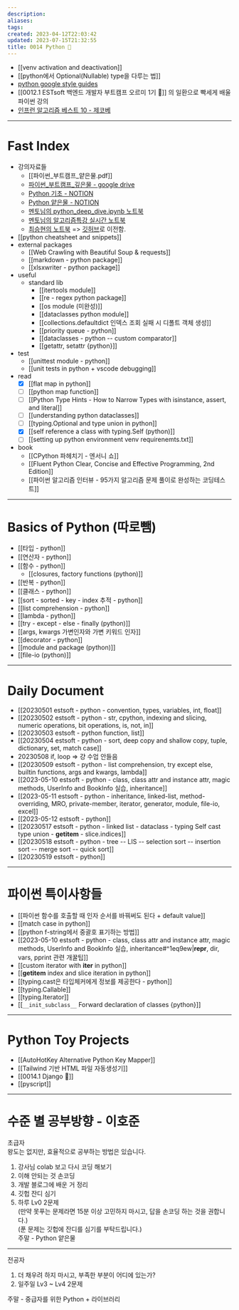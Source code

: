 ```yaml
---
description:
aliases: 
tags: 
created: 2023-04-12T22:03:42
updated: 2023-07-15T21:32:55
title: 0014 Python 🐍
---
```

- [[venv activation and deactivation]]
- [[python에서 Optional(Nullable) type을 다루는 법]]
- [python google style guides](https://google.github.io/styleguide/pyguide.html)
- [[0012.1 ESTsoft 백엔드 개발자 부트캠프 오르미 1기 🙊]] 의 일환으로 빡세게 배울 파이썬 강의
- [인프런 알고리즘 베스트 10 - 제코베](https://inf.run/qBQP)

---

# Fast Index

- 강의자료들
	- [[파이썬_부트캠프_얕은물.pdf]]
	- [파이썬_부트캠프_깊은물 - google drive](https://drive.google.com/drive/folders/1HdUC_HOL_evEy1ozrOd2OGcSnozYggSJ?usp=share_link)
	- [Python 기초 - NOTION](https://paullabworkspace.notion.site/Python-c20c452099dc46f4895019df86cb317b)
	- [Python 얕은물 - NOTION](https://shallowpython.notion.site/shallowpython/6e5d012e159d4e3fa3fe6ca8566d9e22?v=b73c91efc98c46e49158156a5927a4fd)
	- [멘토님의 python_deep_dive.ipynb 노트북](https://colab.research.google.com/drive/1IRa8nYwM2HtkzlNJGBlavWK96kffytm_?usp=sharing#scrollTo=E1nDm4EOyOxg)
	- [멘토님의 알고리즘특강 실시간 노트북](https://colab.research.google.com/drive/18ezSWxVCOIRw-AB84gVsap-Zi22oQpkR?usp=sharing)
	- [최승현의 노트북](https://colab.research.google.com/drive/1gxoD01mjta80MkTOlrei1BHSUI0_k9-R?usp=sharing) => [깃허브](https://github.com/ChoiWheatley/ormi-master)로 이전함. 
- [[python cheatsheet and snippets]]
- external packages
	- [[Web Crawling with Beautiful Soup & requests]]
	- [[markdown - python package]]
	- [[xlsxwriter - python package]]
- useful
	- standard lib
		- [[itertools module]]
		- [[re - regex python package]]
		- [[os module (미완성)]]
		- [[dataclasses python module]]
		- [[collections.defaultdict   인덱스 조회 실패 시 디폴트 객체 생성]] 
		- [[priority queue - python]]
		- [[dataclasses - python -- custom comparator]]
		- [[getattr, setattr {python}]]
- test
	- [[unittest module - python]]
	- [[unit tests in python + vscode debugging]]
- read
	- [x] [[flat map in python]]
	- [ ] [[python map function]]
	- [ ] [[Python Type Hints - How to Narrow Types with isinstance, assert, and literal]]
	- [ ] [[understanding python dataclasses]]
	- [ ]  [[typing.Optional and type union in python]]
	- [x] [[self reference a class with typing.Self (python)]]
	- [ ] [[setting up python environment venv requirenemts.txt]]
 - book
	- [[CPython 파헤치기 - 엔서니 쇼]]
	- [[Fluent Python Clear, Concise and Effective Programming, 2nd Edition]]
	- [[파이썬 알고리즘 인터뷰 - 95가지 알고리즘 문제 풀이로 완성하는 코딩테스트]]

---

# Basics of Python (따로뺌)

- [[타입 - python]]
- [[연산자 - python]]
- [[함수 - python]]
	- [[closures, factory functions (python)]]
- [[반복 - python]]
- [[클래스 - python]]
- [[sort - sorted - key - index 추적 - python]]
- [[list comprehension - python]]
- [[lambda - python]]
- [[try - except - else - finally (python)]]
- [[args, kwargs 가변인자와 가변 키워드 인자]]
- [[decorator - python]]
- [[module and package (python)]]
- [[file-io (python)]]

---

# Daily Document

- [[20230501 estsoft - python - convention, types, variables, int, float]]
- [[20230502 estsoft - python - str,  cpython, indexing and slicing, numeric operations, bit operations, is, not, in]]
- [[20230503 estsoft - python function, list]]
- [[20230504 estsoft - python - sort, deep copy and shallow copy, tuple, dictionary, set, match case]]
- 20230508 if, loop => 걍 수업 안들음
- [[20230509 estsoft - python - list comprehension, try except else, builtin functions, args and kwargs, lambda]]
- [[2023-05-10 estsoft - python - class, class attr and instance attr, magic methods, UserInfo and BookInfo 실습, inheritance]]
- [[2023-05-11 estsoft - python - inheritance, linked-list, method-overriding, MRO, private-member, iterator, generator, module, file-io, excel]]
- [[2023-05-12 estsoft - python]]
- [[20230517 estsoft - python - linked list - dataclass - typing Self cast type union - __getitem__ - slice.indices]]
- [[20230518 estsoft - python - tree -- LIS -- selection sort -- insertion sort -- merge sort -- quick sort]]
- [[20230519 estsoft - python]]

---

# 파이썬 특이사항들

- [[파이썬 함수를 호출할 때 인자 순서를 바꿔써도 된다 + default value]]
- [[match case in python]]
- [[python f-string에서 중괄호 표기하는 방법]]
- [[2023-05-10 estsoft - python - class, class attr and instance attr, magic methods, UserInfo and BookInfo 실습, inheritance#^1eq9ew|__repr__, dir, vars, pprint 관련 개꿀팁]]
- [[custom iterator with __iter__ in python]]
- [[__getitem__ index and slice iteration in python]]
- [[typing.cast은 타입체커에게 정보를 제공한다 - python]]
- [[typing.Callable]]
- [[typing.Iterator]]
- [[`__init_subclass__` Forward declaration of classes {python}]]

---

# Python Toy Projects

- [[AutoHotKey Alternative Python Key Mapper]]
- [[Tailwind 기반 HTML 파일 자동생성기]]
- [[0014.1 Django 🎈]]
- [[pyscript]]


---

# 수준 별 공부방향 - 이호준

초급자  
왕도는 없지만, 효율적으로 공부하는 방법은 있습니다.

1) 강사님 colab 보고 다시 코딩 해보기 
2) 이해 안되는 것 손코딩 
3) 개발 블로그에 배운 거 정리 
4) 깃헙 잔디 심기
5) 하루 Lv0 2문제  
(만약 못푸는 문제라면 15분 이상 고민하지 마시고, 답을 손코딩 하는 것을 권합니다.)  
(푼 문제는 깃헙에 잔디를 심기를 부탁드립니다.)  
주말 - Python 얕은물

---
전공자

1) 더 채우려 하지 마시고, 부족한 부분이 어디에 있는가?
2) 일주일 Lv3 ~ Lv4 2문제

주말 - 중급자를 위한 Python + 라이브러리
